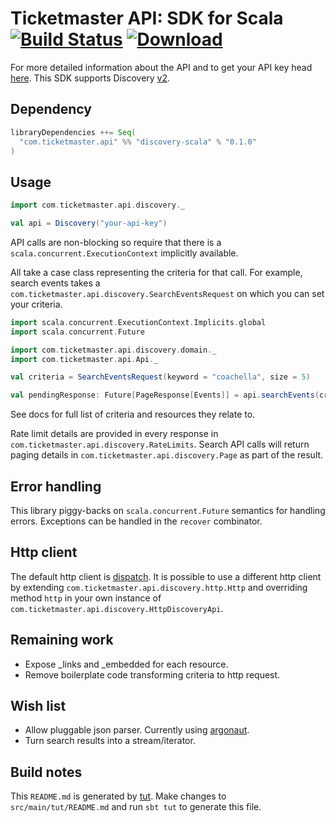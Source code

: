 # Ticketmaster API: SDK for Scala [![Build Status](https://travis-ci.org/ticketmaster-api/sdk-scala.svg?branch=master)](https://travis-ci.org/ticketmaster-api/sdk-scala) [ ![Download](https://api.bintray.com/packages/ticketmaster-api/maven/discovery-scala/images/download.svg) ](https://bintray.com/ticketmaster-api/maven/discovery-scala/_latestVersion)

For more detailed information about the API and to get your API key head [here](http://developer.ticketmaster.com/). This SDK supports Discovery [v2](http://developer.ticketmaster.com/products-and-docs/apis/discovery/v2/).

## Dependency

```scala
libraryDependencies ++= Seq(
  "com.ticketmaster.api" %% "discovery-scala" % "0.1.0"
)
```

## Usage

```scala
import com.ticketmaster.api.discovery._

val api = Discovery("your-api-key")
```

API calls are non-blocking so require that there is a `scala.concurrent.ExecutionContext` implicitly available.

All take a case class representing the criteria for that call. For example, search events takes a `com.ticketmaster.api.discovery.SearchEventsRequest` on which you can set your criteria.

```scala
import scala.concurrent.ExecutionContext.Implicits.global
import scala.concurrent.Future

import com.ticketmaster.api.discovery.domain._
import com.ticketmaster.api.Api._

val criteria = SearchEventsRequest(keyword = "coachella", size = 5)

val pendingResponse: Future[PageResponse[Events]] = api.searchEvents(criteria)
```

See docs for full list of criteria and resources they relate to.

Rate limit details are provided in every response in `com.ticketmaster.api.discovery.RateLimits`. Search API calls will return paging details in `com.ticketmaster.api.discovery.Page` as part of the result.

## Error handling

This library piggy-backs on `scala.concurrent.Future` semantics for handling errors. Exceptions can be handled in the `recover` combinator.

## Http client

The default http client is [dispatch](https://github.com/dispatch/reboot). It is possible to use a different http client by extending `com.ticketmaster.api.discovery.http.Http` and overriding method `http` in your own instance of `com.ticketmaster.api.discovery.HttpDiscoveryApi`.

## Remaining work

* Expose _links and _embedded for each resource.
* Remove boilerplate code transforming criteria to http request.

## Wish list

* Allow pluggable json parser. Currently using [argonaut](argonaut.io).
* Turn search results into a stream/iterator.

## Build notes

This `README.md` is generated by [tut](https://github.com/tpolecat/tut). Make changes to `src/main/tut/README.md` and run `sbt tut` to generate this file.
